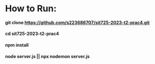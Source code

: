 # How to Run:

#### git clone https://github.com/s223686707/sit725-2023-t2-prac4.git
#### cd sit725-2023-t2-prac4
#### npm install
#### node server.js || npx nodemon server.js
